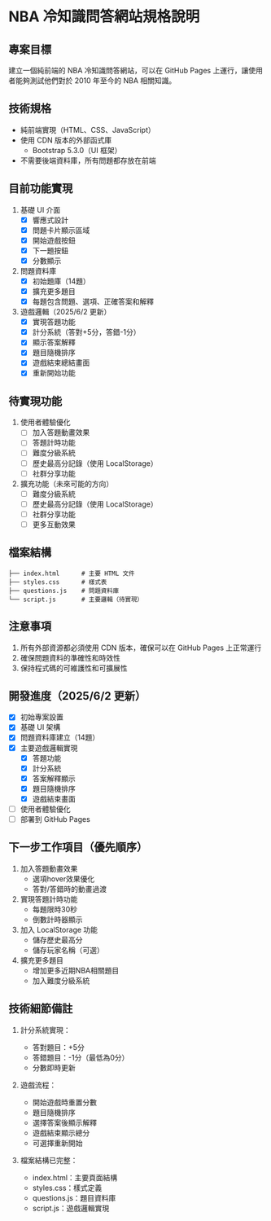 # NBA 冷知識問答網站規格說明

## 專案目標
建立一個純前端的 NBA 冷知識問答網站，可以在 GitHub Pages 上運行，讓使用者能夠測試他們對於 2010 年至今的 NBA 相關知識。

## 技術規格
- 純前端實現（HTML、CSS、JavaScript）
- 使用 CDN 版本的外部函式庫
  - Bootstrap 5.3.0（UI 框架）
- 不需要後端資料庫，所有問題都存放在前端

## 目前功能實現
1. 基礎 UI 介面
   - [x] 響應式設計
   - [x] 問題卡片顯示區域
   - [x] 開始遊戲按鈕
   - [x] 下一題按鈕
   - [x] 分數顯示

2. 問題資料庫
   - [x] 初始題庫（14題）
   - [x] 擴充更多題目
   - [x] 每題包含問題、選項、正確答案和解釋

3. 遊戲邏輯（2025/6/2 更新）
   - [x] 實現答題功能
   - [x] 計分系統（答對+5分，答錯-1分）
   - [x] 顯示答案解釋
   - [x] 題目隨機排序
   - [x] 遊戲結束總結畫面
   - [x] 重新開始功能

## 待實現功能
1. 使用者體驗優化
   - [ ] 加入答題動畫效果
   - [ ] 答題計時功能
   - [ ] 難度分級系統
   - [ ] 歷史最高分記錄（使用 LocalStorage）
   - [ ] 社群分享功能

3. 擴充功能（未來可能的方向）
   - [ ] 難度分級系統
   - [ ] 歷史最高分記錄（使用 LocalStorage）
   - [ ] 社群分享功能
   - [ ] 更多互動效果

## 檔案結構
```
├── index.html      # 主要 HTML 文件
├── styles.css      # 樣式表
├── questions.js    # 問題資料庫
└── script.js       # 主要邏輯（待實現）
```

## 注意事項
1. 所有外部資源都必須使用 CDN 版本，確保可以在 GitHub Pages 上正常運行
2. 確保問題資料的準確性和時效性
3. 保持程式碼的可維護性和可擴展性

## 開發進度（2025/6/2 更新）
- [x] 初始專案設置
- [x] 基礎 UI 架構
- [x] 問題資料庫建立（14題）
- [x] 主要遊戲邏輯實現
  - [x] 答題功能
  - [x] 計分系統
  - [x] 答案解釋顯示
  - [x] 題目隨機排序
  - [x] 遊戲結束畫面
- [ ] 使用者體驗優化
- [ ] 部署到 GitHub Pages

## 下一步工作項目（優先順序）
1. 加入答題動畫效果
   - 選項hover效果優化
   - 答對/答錯時的動畫過渡
2. 實現答題計時功能
   - 每題限時30秒
   - 倒數計時器顯示
3. 加入 LocalStorage 功能
   - 儲存歷史最高分
   - 儲存玩家名稱（可選）
4. 擴充更多題目
   - 增加更多近期NBA相關題目
   - 加入難度分級系統

## 技術細節備註
1. 計分系統實現：
   - 答對題目：+5分
   - 答錯題目：-1分（最低為0分）
   - 分數即時更新

2. 遊戲流程：
   - 開始遊戲時重置分數
   - 題目隨機排序
   - 選擇答案後顯示解釋
   - 遊戲結束顯示總分
   - 可選擇重新開始

3. 檔案結構已完整：
   - index.html：主要頁面結構
   - styles.css：樣式定義
   - questions.js：題目資料庫
   - script.js：遊戲邏輯實現